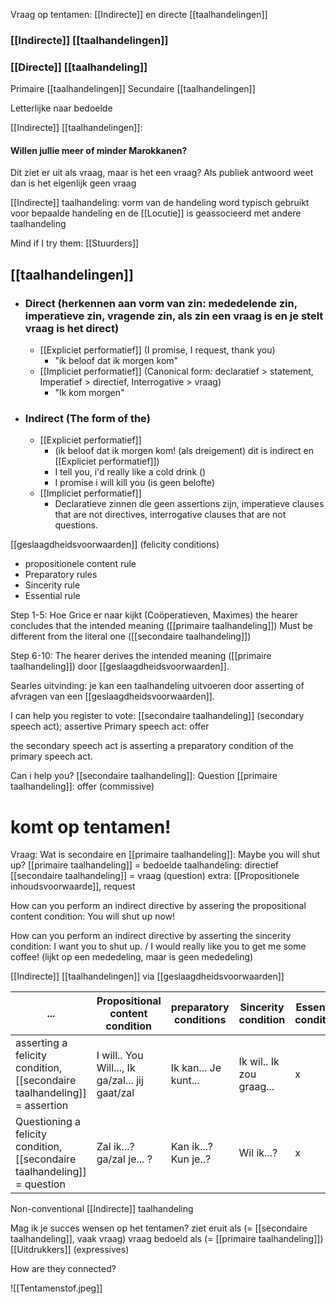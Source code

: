 
Vraag op tentamen:
[[Indirecte]] en directe [[taalhandelingen]]


### [[Indirecte]] [[taalhandelingen]]
### [[Directe]] [[taalhandeling]]


Primaire [[taalhandelingen]]
Secundaire [[taalhandelingen]]

Letterlijke naar bedoelde


[[Indirecte]] [[taalhandelingen]]:
#### Willen jullie meer of minder Marokkanen?
Dit ziet er uit als vraag, maar is het een vraag?
Als publiek antwoord weet dan is het eigenlijk geen vraag


[[Indirecte]] taalhandeling: vorm van de handeling word typisch gebruikt voor bepaalde handeling en de [[Locutie]] is geassocieerd met andere taalhandeling

Mind if I try them: [[Stuurders]]




## [[taalhandelingen]]
- ### Direct (herkennen aan vorm van zin: mededelende zin, imperatieve zin, vragende zin, als zin een vraag is en je stelt vraag is het direct)
	- [[Expliciet performatief]] (I promise, I request, thank you)
		- "ik beloof dat ik morgen kom"
	- [[Impliciet performatief]] (Canonical form: declaratief > statement, Imperatief > directief, Interrogative > vraag)
		- "Ik kom morgen"
- ### Indirect (The form of the)
	- [[Expliciet performatief]]
		- (ik beloof dat ik morgen kom! (als dreigement) dit is indirect en [[Expliciet performatief]])
		- I tell you, i'd really like a cold drink ()
		- I promise i will kill you (is geen belofte)
	- [[Impliciet performatief]]
		- Declaratieve zinnen die geen assertions zijn, imperatieve clauses that are not directives, interrogative clauses that are not questions.



[[geslaagdheidsvoorwaarden]] (felicity conditions)
- propositionele content rule
- Preparatory rules
- Sincerity rule
- Essential rule


Step 1-5: Hoe Grice er naar kijkt (Coöperatieven, Maximes) the hearer concludes that the intended meaning ([[primaire taalhandeling]]) Must be different from the literal one ([[secondaire taalhandeling]])

Step 6-10: The hearer derives the intended meaning ([[primaire taalhandeling]]) door [[geslaagdheidsvoorwaarden]]. 



Searles uitvinding: je kan een taalhandeling uitvoeren door asserting of afvragen van een [[geslaagdheidsvoorwaarden]]. 


I can help you register to vote:
[[secondaire taalhandeling]] (secondary speech act); assertive
Primary speech act: offer

the secondary speech act is asserting a preparatory condition of the primary speech act.


Can i help you?
[[secondaire taalhandeling]]: Question
[[primaire taalhandeling]]: offer (commissive)



# komt op tentamen!
Vraag: Wat is secondaire en [[primaire taalhandeling]]: Maybe you will shut up?
[[primaire taalhandeling]] = bedoelde taalhandeling: directief
[[secondaire taalhandeling]] = vraag (question)
extra: [[Propositionele inhoudsvoorwaarde]], request

How can you perform an indirect directive by assering the propositional content condition:
You will shut up now!

How can you perform an indirect directive by asserting the sincerity condition:
I want you to shut up. / I would really like you to get me some coffee!
(lijkt op een mededeling, maar is geen mededeling)


[[Indirecte]] [[taalhandelingen]] via [[geslaagdheidsvoorwaarden]]

| ...                                                                   | Propositional content condition                 | preparatory conditions | Sincerity condition      | Essential condition |
| --------------------------------------------------------------------- | ----------------------------------------------- | ---------------------- | ------------------------ | ------------------- |
| asserting a felicity condition, [[secondaire taalhandeling]] = assertion  | I will.. You Will..., Ik ga/zal... jij gaat/zal | Ik kan... Je kunt...   | Ik wil.. Ik zou graag... | x                   |
| Questioning a felicity condition, [[secondaire taalhandeling]] = question | Zal ik...? ga/zal je... ?                       | Kan ik...? Kun je..?   | Wil ik...?               | x                    |



Non-conventional [[Indirecte]] taalhandeling

Mag ik je succes wensen op het tentamen?
ziet eruit als (= [[secondaire taalhandeling]], vaak vraag)
	vraag
bedoeld als (= [[primaire taalhandeling]])
	[[Uitdrukkers]] (expressives)

How are they connected?

![[Tentamenstof.jpeg]]



